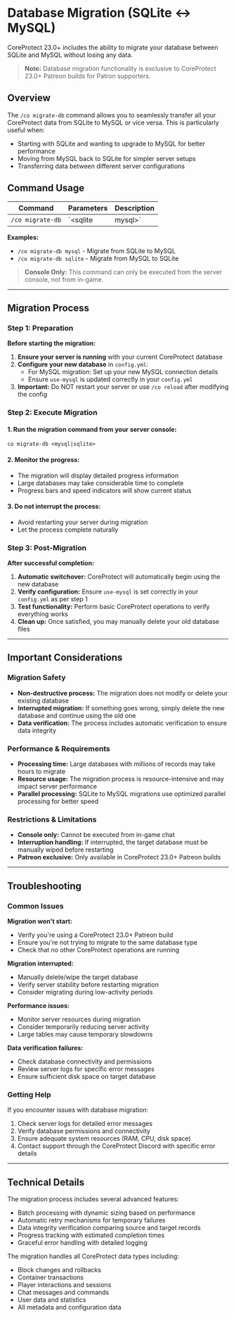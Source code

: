 # Database Migration (SQLite ↔ MySQL)

CoreProtect 23.0+ includes the ability to migrate your database between SQLite and MySQL without losing any data.

> **Note:** Database migration functionality is exclusive to CoreProtect 23.0+ Patreon builds for Patron supporters.

## Overview

The `/co migrate-db` command allows you to seamlessly transfer all your CoreProtect data from SQLite to MySQL or vice versa. This is particularly useful when:

* Starting with SQLite and wanting to upgrade to MySQL for better performance
* Moving from MySQL back to SQLite for simpler server setups
* Transferring data between different server configurations

## Command Usage

| Command | Parameters | Description |
| --- | --- | --- |
| `/co migrate-db` | `<sqlite|mysql>` | Migrate to the specified database type |

**Examples:**
- `/co migrate-db mysql` - Migrate from SQLite to MySQL
- `/co migrate-db sqlite` - Migrate from MySQL to SQLite

> **Console Only:** This command can only be executed from the server console, not from in-game.

---

## Migration Process

### Step 1: Preparation

**Before starting the migration:**

1. **Ensure your server is running** with your current CoreProtect database
2. **Configure your new database** in `config.yml`:
   * For MySQL migration: Set up your new MySQL connection details
   * Ensure `use-mysql` is updated correctly in your `config.yml`
3. **Important:** Do NOT restart your server or use `/co reload` after modifying the config

### Step 2: Execute Migration

#### 1. **Run the migration command from your server console:**
   ```
   co migrate-db <mysql|sqlite>
   ```

#### 2. **Monitor the progress:**
   * The migration will display detailed progress information
   * Large databases may take considerable time to complete
   * Progress bars and speed indicators will show current status

#### 3. **Do not interrupt the process:**
   * Avoid restarting your server during migration
   * Let the process complete naturally

### Step 3: Post-Migration

**After successful completion:**

1. **Automatic switchover:** CoreProtect will automatically begin using the new database
2. **Verify configuration:** Ensure `use-mysql` is set correctly in your `config.yml` as per step 1
3. **Test functionality:** Perform basic CoreProtect operations to verify everything works
4. **Clean up:** Once satisfied, you may manually delete your old database files

---

## Important Considerations

### Migration Safety

* **Non-destructive process:** The migration does not modify or delete your existing database
* **Interrupted migration:** If something goes wrong, simply delete the new database and continue using the old one
* **Data verification:** The process includes automatic verification to ensure data integrity

### Performance & Requirements

* **Processing time:** Large databases with millions of records may take hours to migrate
* **Resource usage:** The migration process is resource-intensive and may impact server performance
* **Parallel processing:** SQLite to MySQL migrations use optimized parallel processing for better speed

### Restrictions & Limitations

* **Console only:** Cannot be executed from in-game chat
* **Interruption handling:** If interrupted, the target database must be manually wiped before restarting
* **Patreon exclusive:** Only available in CoreProtect 23.0+ Patreon builds

---

## Troubleshooting

### Common Issues

**Migration won't start:**
* Verify you're using a CoreProtect 23.0+ Patreon build
* Ensure you're not trying to migrate to the same database type
* Check that no other CoreProtect operations are running

**Migration interrupted:**
* Manually delete/wipe the target database
* Verify server stability before restarting migration
* Consider migrating during low-activity periods

**Performance issues:**
* Monitor server resources during migration
* Consider temporarily reducing server activity
* Large tables may cause temporary slowdowns

**Data verification failures:**
* Check database connectivity and permissions
* Review server logs for specific error messages
* Ensure sufficient disk space on target database

### Getting Help

If you encounter issues with database migration:

1. Check server logs for detailed error messages
2. Verify database permissions and connectivity
3. Ensure adequate system resources (RAM, CPU, disk space)
4. Contact support through the CoreProtect Discord with specific error details

---

## Technical Details

The migration process includes several advanced features:

* Batch processing with dynamic sizing based on performance
* Automatic retry mechanisms for temporary failures
* Data integrity verification comparing source and target records
* Progress tracking with estimated completion times
* Graceful error handling with detailed logging

The migration handles all CoreProtect data types including:
* Block changes and rollbacks
* Container transactions
* Player interactions and sessions
* Chat messages and commands
* User data and statistics
* All metadata and configuration data
